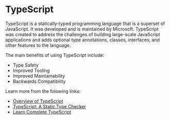 # TypeScript

TypeScript is a statically-typed programming language that is a superset of JavaScript. It was developed and is maintained by Microsoft. TypeScript was created to address the challenges of building large-scale JavaScript applications and adds optional type annotations, classes, interfaces, and other features to the language.

The main benefits of using TypeScript include:

- Type Safety
- Improved Tooling
- Improved Maintainability
- Backwards Compatibility

Learn more from the folowing links:

- [Overview of TypeScript](https://www.typescriptlang.org/docs/handbook/typescript-from-scratch.html)
- [TypeScript: A Static Type Checker](https://www.typescriptlang.org/docs/handbook/typescript-from-scratch.html#typescript-a-static-type-checker)
- [Learn Complete TypeScript](https://www.youtube.com/watch?v=30LWjhZzg50)